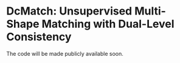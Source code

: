 # DcMatch: Unsupervised Multi-Shape Matching with Dual-Level Consistency

The code will be made publicly available soon.
